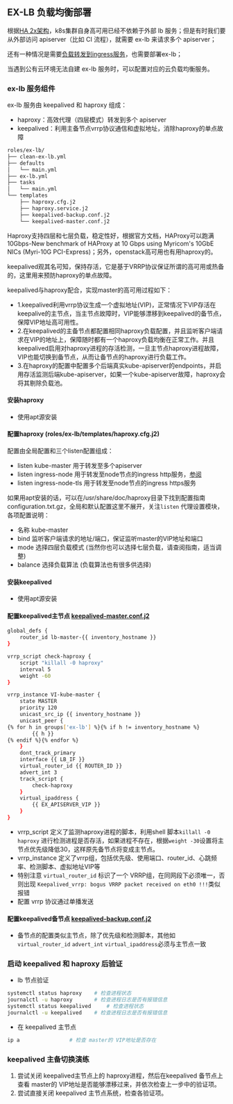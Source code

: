 ## EX-LB 负载均衡部署

根据[HA 2x架构](00-planning_and_overall_intro.md)，k8s集群自身高可用已经不依赖于外部 lb 服务；但是有时我们要从外部访问 apiserver（比如 CI 流程），就需要 ex-lb 来请求多个 apiserver；

还有一种情况是需要[负载转发到ingress服务](../op/loadballance_ingress_nodeport.md)，也需要部署ex-lb；

当遇到公有云环境无法自建 ex-lb 服务时，可以配置对应的云负载均衡服务。

### ex-lb 服务组件

ex-lb 服务由 keepalived 和 haproxy 组成：
- haproxy：高效代理（四层模式）转发到多个 apiserver
- keepalived：利用主备节点vrrp协议通信和虚拟地址，消除haproxy的单点故障

``` bash
roles/ex-lb/
├── clean-ex-lb.yml
├── defaults
│   └── main.yml
├── ex-lb.yml
├── tasks
│   └── main.yml
└── templates
    ├── haproxy.cfg.j2
    ├── haproxy.service.j2
    ├── keepalived-backup.conf.j2
    └── keepalived-master.conf.j2
```

Haproxy支持四层和七层负载，稳定性好，根据官方文档，HAProxy可以跑满10Gbps-New benchmark of HAProxy at 10 Gbps using Myricom's 10GbE NICs (Myri-10G PCI-Express)；另外，openstack高可用也有用haproxy的。

keepalived观其名可知，保持存活，它是基于VRRP协议保证所谓的高可用或热备的，这里用来预防haproxy的单点故障。

keepalived与haproxy配合，实现master的高可用过程如下：

+ 1.keepalived利用vrrp协议生成一个虚拟地址(VIP)，正常情况下VIP存活在keepalive的主节点，当主节点故障时，VIP能够漂移到keepalived的备节点，保障VIP地址高可用性。
+ 2.在keepalived的主备节点都配置相同haproxy负载配置，并且监听客户端请求在VIP的地址上，保障随时都有一个haproxy负载均衡在正常工作。并且keepalived启用对haproxy进程的存活检测，一旦主节点haproxy进程故障，VIP也能切换到备节点，从而让备节点的haproxy进行负载工作。
+ 3.在haproxy的配置中配置多个后端真实kube-apiserver的endpoints，并启用存活监测后端kube-apiserver，如果一个kube-apiserver故障，haproxy会将其剔除负载池。

#### 安装haproxy

+ 使用apt源安装

#### 配置haproxy (roles/ex-lb/templates/haproxy.cfg.j2)

配置由全局配置和三个listen配置组成：
- listen kube-master 用于转发至多个apiserver
- listen ingress-node 用于转发至node节点的ingress http服务，[参阅](../op/loadballance_ingress_nodeport.md)
- listen ingress-node-tls 用于转发至node节点的ingress https服务

如果用apt安装的话，可以在/usr/share/doc/haproxy目录下找到配置指南configuration.txt.gz，全局和默认配置这里不展开，关注`listen` 代理设置模块，各项配置说明：
+ 名称 kube-master
+ bind 监听客户端请求的地址/端口，保证监听master的VIP地址和端口
+ mode 选择四层负载模式 (当然你也可以选择七层负载，请查阅指南，适当调整)
+ balance 选择负载算法 (负载算法也有很多供选择)

#### 安装keepalived

+ 使用apt源安装

#### 配置keepalived主节点 [keepalived-master.conf.j2](../../roles/ex-lb/templates/keepalived-master.conf.j2)

``` bash
global_defs {
    router_id lb-master-{{ inventory_hostname }}
}

vrrp_script check-haproxy {
    script "killall -0 haproxy"
    interval 5
    weight -60
}

vrrp_instance VI-kube-master {
    state MASTER
    priority 120
    unicast_src_ip {{ inventory_hostname }}
    unicast_peer {
{% for h in groups['ex-lb'] %}{% if h != inventory_hostname %}
        {{ h }}
{% endif %}{% endfor %}
    }
    dont_track_primary
    interface {{ LB_IF }}
    virtual_router_id {{ ROUTER_ID }}
    advert_int 3
    track_script {
        check-haproxy
    }
    virtual_ipaddress {
        {{ EX_APISERVER_VIP }}
    }
}
```
+ vrrp_script 定义了监测haproxy进程的脚本，利用shell 脚本`killall -0 haproxy` 进行检测进程是否存活，如果进程不存在，根据`weight -30`设置将主节点优先级降低30，这样原先备节点将变成主节点。
+ vrrp_instance 定义了vrrp组，包括优先级、使用端口、router_id、心跳频率、检测脚本、虚拟地址VIP等
+ 特别注意 `virtual_router_id` 标识了一个 VRRP组，在同网段下必须唯一，否则出现 `Keepalived_vrrp: bogus VRRP packet received on eth0 !!!`类似报错
+ 配置 vrrp 协议通过单播发送

#### 配置keepalived备节点 [keepalived-backup.conf.j2](../../roles/ex-lb/templates/keepalived-backup.conf.j2)

+ 备节点的配置类似主节点，除了优先级和检测脚本，其他如 `virtual_router_id` `advert_int` `virtual_ipaddress`必须与主节点一致

### 启动 keepalived 和 haproxy 后验证

+ lb 节点验证

``` bash
systemctl status haproxy 	# 检查进程状态
journalctl -u haproxy		# 检查进程日志是否有报错信息
systemctl status keepalived 	# 检查进程状态
journalctl -u keepalived	# 检查进程日志是否有报错信息
```
+ 在 keepalived 主节点

``` bash
ip a				# 检查 master的 VIP地址是否存在
```
### keepalived 主备切换演练

1. 尝试关闭 keepalived主节点上的 haproxy进程，然后在keepalived 备节点上查看 master的 VIP地址是否能够漂移过来，并依次检查上一步中的验证项。
1. 尝试直接关闭 keepalived 主节点系统，检查各验证项。

